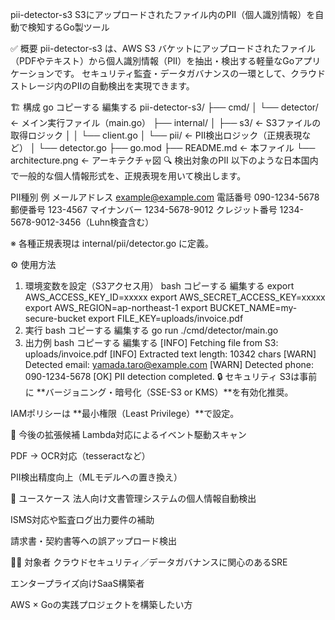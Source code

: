 pii-detector-s3
S3にアップロードされたファイル内のPII（個人識別情報）を自動で検知するGo製ツール

✅ 概要
pii-detector-s3 は、AWS S3 バケットにアップロードされたファイル（PDFやテキスト）から個人識別情報（PII）を抽出・検出する軽量なGoアプリケーションです。
セキュリティ監査・データガバナンスの一環として、クラウドストレージ内のPIIの自動検出を実現できます。

🏗️ 構成
go
コピーする
編集する
pii-detector-s3/
├── cmd/
│   └── detector/              ← メイン実行ファイル（main.go）
├── internal/
│   ├── s3/                    ← S3ファイルの取得ロジック
│   │   └── client.go
│   └── pii/                   ← PII検出ロジック（正規表現など）
│       └── detector.go
├── go.mod
├── README.md                  ← 本ファイル
└── architecture.png           ← アーキテクチャ図
🔍 検出対象のPII
以下のような日本国内で一般的な個人情報形式を、正規表現を用いて検出します。

PII種別	例
メールアドレス	example@example.com
電話番号	090-1234-5678
郵便番号	123-4567
マイナンバー	1234-5678-9012
クレジット番号	1234-5678-9012-3456（Luhn検査含む）

※ 各種正規表現は internal/pii/detector.go に定義。

⚙️ 使用方法
1. 環境変数を設定（S3アクセス用）
bash
コピーする
編集する
export AWS_ACCESS_KEY_ID=xxxxx
export AWS_SECRET_ACCESS_KEY=xxxxx
export AWS_REGION=ap-northeast-1
export BUCKET_NAME=my-secure-bucket
export FILE_KEY=uploads/invoice.pdf
2. 実行
bash
コピーする
編集する
go run ./cmd/detector/main.go
3. 出力例
bash
コピーする
編集する
[INFO] Fetching file from S3: uploads/invoice.pdf
[INFO] Extracted text length: 10342 chars
[WARN] Detected email: yamada.taro@example.com
[WARN] Detected phone: 090-1234-5678
[OK] PII detection completed.
🔒 セキュリティ
S3は事前に **バージョニング・暗号化（SSE-S3 or KMS）**を有効化推奨。

IAMポリシーは **最小権限（Least Privilege）**で設定。

🔧 今後の拡張候補
Lambda対応によるイベント駆動スキャン

PDF → OCR対応（tesseractなど）

PII検出精度向上（MLモデルへの置き換え）

🎯 ユースケース
法人向け文書管理システムの個人情報自動検出

ISMS対応や監査ログ出力要件の補助

請求書・契約書等への誤アップロード検出

🧑‍💻 対象者
クラウドセキュリティ／データガバナンスに関心のあるSRE

エンタープライズ向けSaaS構築者

AWS × Goの実践プロジェクトを構築したい方
